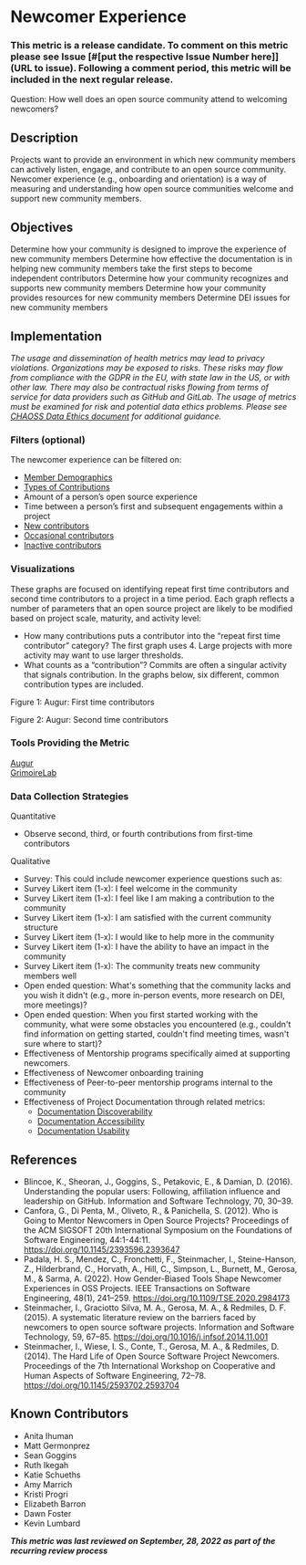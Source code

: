 # Newcomer Experience

### This metric is a release candidate. To comment on this metric please see Issue [#[put the respective Issue Number here]](URL to issue). Following a comment period, this metric will be included in the next regular release.

Question: How well does an open source community attend to welcoming newcomers? 

## Description
Projects want  to provide an environment in which new community members can actively listen, engage, and contribute to an open source community. Newcomer experience (e.g., onboarding and orientation) is a way of measuring and understanding how open source communities welcome and support new community members. 

## Objectives
Determine how your community is designed to improve the experience of new community members 
Determine how effective the documentation is in helping new community members take the first steps to become independent contributors
Determine how your community recognizes and supports new community members 
Determine how your community provides resources for new community members
Determine DEI issues for new community members

## Implementation
*The usage and dissemination of health metrics may lead to privacy violations. Organizations may be exposed to risks. These risks may flow from compliance with the GDPR in the EU, with state law in the US, or with other law. There may also be contractual risks flowing from terms of service for data providers such as GitHub and GitLab. The usage of metrics must be examined for risk and potential data ethics problems. Please see [CHAOSS Data Ethics document](https://github.com/chaoss/community/blob/main/data-use-statement.md) for additional guidance.*

### Filters (optional)
The newcomer experience can be filtered on: 
- [Member Demographics](https://chaoss.community/metric-project-demographics/) 
- [Types of Contributions](https://chaoss.community/metric-types-of-contributions/)  
- Amount of a person’s open source experience 
- Time between a person’s first and subsequent engagements within a project
- [New contributors](https://chaoss.community/metric-new-contributors/) 
- [Occasional contributors](https://chaoss.community/metric-occasional-contributors/) 
- [Inactive contributors](https://chaoss.community/metric-inactive-contributors/) 

### Visualizations

These graphs are focused on identifying repeat first time contributors and second time contributors to a project in a time period. Each graph reflects a number of parameters that an open source project are likely to be modified based on project scale, maturity, and activity level: 
- How many contributions puts a contributor into the “repeat first time contributor” category? The first graph uses 4. Large projects with more activity may want to use larger thresholds. 
- What counts as a “contribution”? Commits are often a singular activity that signals contribution. In the graphs below, six different, common contribution types are included. 


Figure 1: Augur: First time contributors



Figure 2: Augur: Second time contributors 



### Tools Providing the Metric
[Augur](https://github.com/chaoss/augur)   
[GrimoireLab](https://github.com/chaoss/grimoirelab)

### Data Collection Strategies

Quantitative 
- Observe second, third, or fourth contributions from first-time contributors

Qualitative 
- Survey: This could include newcomer experience questions such as:
- Survey Likert item (1-x): I feel welcome in the community
- Survey Likert item (1-x): I feel like I am making a contribution to the community
- Survey Likert item (1-x): I am satisfied with the current community structure
- Survey Likert item (1-x): I would like to help more in the community
- Survey Likert item (1-x): I have the ability to have an impact in the community 
- Survey Likert item (1-x): The community treats new community members well 
- Open ended question: What's something that the community lacks and you wish it didn't (e.g., more in-person events, more research on DEI, more meetings)?
- Open ended question: When you first started working with the community, what were some obstacles you encountered (e.g., couldn't find information on getting started, couldn't find meeting times, wasn't sure where to start)?
- Effectiveness of Mentorship programs specifically aimed at supporting newcomers.
- Effectiveness of Newcomer onboarding training 
- Effectiveness of Peer-to-peer mentorship programs internal to the community
- Effectiveness of Project Documentation through related metrics:
  - [Documentation Discoverability](https://chaoss.community/metric-documentation-discoverability/)
  - [Documentation Accessibility](https://chaoss.community/metric-documentation-accessibility/)
  - [Documentation Usability](https://chaoss.community/metric-documentation-usability/)

## References
- Blincoe, K., Sheoran, J., Goggins, S., Petakovic, E., & Damian, D. (2016). Understanding the popular users: Following, affiliation influence and leadership on GitHub. Information and Software Technology, 70, 30–39.
- Canfora, G., Di Penta, M., Oliveto, R., & Panichella, S. (2012). Who is Going to Mentor Newcomers in Open Source Projects? Proceedings of the ACM SIGSOFT 20th International Symposium on the Foundations of Software Engineering, 44:1-44:11. https://doi.org/10.1145/2393596.2393647
- Padala, H. S., Mendez, C., Fronchetti, F., Steinmacher, I., Steine-Hanson, Z., Hilderbrand, C., Horvath, A., Hill, C., Simpson, L., Burnett, M., Gerosa, M., & Sarma, A. (2022). How Gender-Biased Tools Shape Newcomer Experiences in OSS Projects. IEEE Transactions on Software Engineering, 48(1), 241–259. https://doi.org/10.1109/TSE.2020.2984173
- Steinmacher, I., Graciotto Silva, M. A., Gerosa, M. A., & Redmiles, D. F. (2015). A systematic literature review on the barriers faced by newcomers to open source software projects. Information and Software Technology, 59, 67–85. https://doi.org/10.1016/j.infsof.2014.11.001
- Steinmacher, I., Wiese, I. S., Conte, T., Gerosa, M. A., & Redmiles, D. (2014). The Hard Life of Open Source Software Project Newcomers. Proceedings of the 7th International Workshop on Cooperative and Human Aspects of Software Engineering, 72–78. https://doi.org/10.1145/2593702.2593704

## Known Contributors
- Anita Ihuman 
- Matt Germonprez
- Sean Goggins 
- Ruth Ikegah 
- Katie Schueths 
- Amy Marrich 
- Kristi Progri 
- Elizabeth Barron
- Dawn Foster
- Kevin Lumbard

***This metric was last reviewed on September, 28, 2022 as part of the recurring review process***

